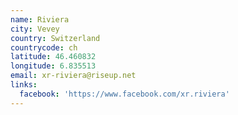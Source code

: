 ```yaml
---
name: Riviera
city: Vevey
country: Switzerland
countrycode: ch
latitude: 46.460832
longitude: 6.835513
email: xr-riviera@riseup.net
links:
  facebook: 'https://www.facebook.com/xr.riviera'
---
```


